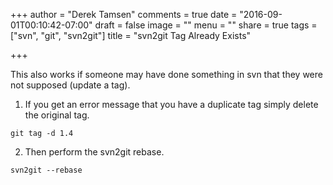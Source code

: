 +++
author = "Derek Tamsen"
comments = true
date = "2016-09-01T00:10:42-07:00"
draft = false
image = ""
menu = ""
share = true
tags = ["svn", "git", "svn2git"]
title = "svn2git Tag Already Exists"

+++

This also works if someone may have done something in svn that they were not supposed (update a tag).

1. If you get an error message that you have a duplicate tag simply delete the original tag.
```
git tag -d 1.4
```

2. Then perform the svn2git rebase.
```
svn2git --rebase
```
